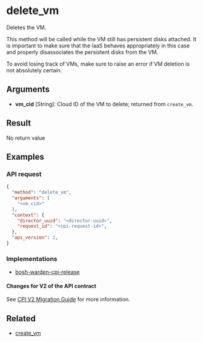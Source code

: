 # delete_vm

Deletes the VM.

This method will be called while the VM still has persistent disks attached. It is important to make sure that the IaaS behaves appropriately in this case and properly disassociates the persistent disks from the VM.

To avoid losing track of VMs, make sure to raise an error if VM deletion is not absolutely certain.


## Arguments

- **vm_cid** [String]: Cloud ID of the VM to delete; returned from `create_vm`.


## Result

No return value


## Examples

### API request

```json
{
  "method": "delete_vm",
  "arguments": [
    "<vm_cid>"
  ],
  "context": {
    "director_uuid": "<director-uuid>",
    "request_id": "<cpi-request-id>",
  },
  "api_version": 2,
}
```

### Implementations

 * [bosh-warden-cpi-release](https://github.com/cloudfoundry/bosh-warden-cpi-release/blob/master/src/bosh-warden-cpi/action/delete_vm.go)

#### Changes for V2 of the API contract

See [CPI V2 Migration Guide](../v2-migration-guide.md) for more information.

## Related

 * [create_vm](create-vm.md)
